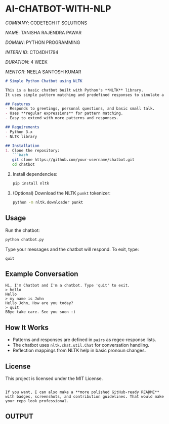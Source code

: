 # AI-CHATBOT-WITH-NLP 

*COMPANY*: CODETECH IT SOLUTIONS 

*NAME*: TANISHA  RAJENDRA PAWAR 

*DOMAIN*: PYTHON PROGRAMMING

*INTERN ID*: CTO4DH1794

*DURATION*: 4 WEEK

*MENTOR*: NEELA SANTOSH KUMAR


````markdown
# Simple Python Chatbot using NLTK

This is a basic chatbot built with Python's **NLTK** library.  
It uses simple pattern matching and predefined responses to simulate a conversation.

## Features
- Responds to greetings, personal questions, and basic small talk.
- Uses **regular expressions** for pattern matching.
- Easy to extend with more patterns and responses.

## Requirements
- Python 3.x
- NLTK library

## Installation
1. Clone the repository:
   ```bash
   git clone https://github.com/your-username/chatbot.git
   cd chatbot
````

2. Install dependencies:

   ```bash
   pip install nltk
   ```

3. (Optional) Download the NLTK `punkt` tokenizer:

   ```bash
   python -m nltk.downloader punkt
   ```

## Usage

Run the chatbot:

```bash
python chatbot.py
```

Type your messages and the chatbot will respond.
To exit, type:

```
quit
```

## Example Conversation

```
Hi, I'm Chatbot and I'm a chatbot. Type 'quit' to exit.
> hello
Hello
> my name is John
Hello John, How are you today?
> quit
BBye take care. See you soon :)
```

## How It Works

* Patterns and responses are defined in `pairs` as regex-response lists.
* The chatbot uses `nltk.chat.util.Chat` for conversation handling.
* Reflection mappings from NLTK help in basic pronoun changes.

## License

This project is licensed under the MIT License.

```

If you want, I can also make a **more polished GitHub-ready README** with badges, screenshots, and contribution guidelines. That would make your repo look professional.
```

## OUTPUT
